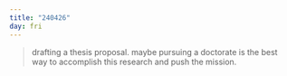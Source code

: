 ```yaml
---
title: "240426"
day: fri
---
```


>drafting a thesis proposal. maybe pursuing a doctorate is the best way to accomplish this research and push the mission.
